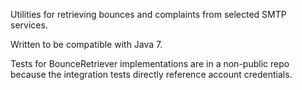 Utilities for retrieving bounces and complaints from selected SMTP services.

Written to be compatible with Java 7.

Tests for BounceRetriever implementations are in a non-public repo because the integration tests directly reference account credentials.